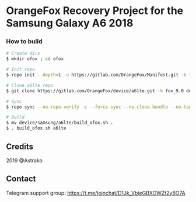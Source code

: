 # OrangeFox Recovery Project for the Samsung Galaxy A6 2018

### How to build ###

```bash
# Create dirs
$ mkdir ofox ; cd ofox

# Init repo
$ repo init --depth=1 -u https://gitlab.com/OrangeFox/Manifest.git -b fox_9.0

# Clone a6lte repo
$ git clone https://gitlab.com/OrangeFox/device/a6lte.git -b fox_9.0 device/samsung/a6lte

# Sync
$ repo sync --no-repo-verify -c --force-sync --no-clone-bundle --no-tags --optimized-fetch --prune -j`nproc`

# Build
$ mv device/samsung/a6lte/build_ofox.sh .
$ . build_ofox.sh a6lte
```
## Credits
2019 @Astrako

## Contact
Telegram support group: https://t.me/joinchat/D1Jk_VbieGBXOWZt2y8O7A
